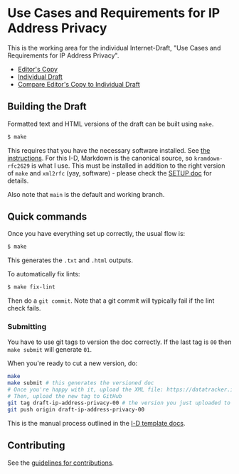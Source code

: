 # Use Cases and Requirements for IP Address Privacy

This is the working area for the individual Internet-Draft, "Use Cases and Requirements for IP Address Privacy".

* [Editor's Copy](https://ShivanKaul.github.io/draft-ip-address-privacy/#go.draft-ip-address-privacy.html)
* [Individual Draft](https://datatracker.ietf.org/doc/html/draft-ip-address-privacy)
* [Compare Editor's Copy to Individual Draft](https://ShivanKaul.github.io/draft-ip-address-privacy/#go.draft-ip-address-privacy.diff)

## Building the Draft

Formatted text and HTML versions of the draft can be built using `make`.

```sh
$ make
```

This requires that you have the necessary software installed.  See
[the instructions](https://github.com/martinthomson/i-d-template/blob/master/doc/SETUP.md). For this I-D, Markdown is the canonical source, so `kramdown-rfc2629` is what I use. This must be installed in addition to the right version of `make` and `xml2rfc` (yay, software) - please check the [SETUP doc](https://github.com/martinthomson/i-d-template/blob/master/doc/SETUP.md) for details. 

Also note that `main` is the default and working branch.

## Quick commands

Once you have everything set up correctly, the usual flow is:

```sh
$ make
```

This generates the `.txt` and `.html` outputs. 

To automatically fix lints:
```sh
$ make fix-lint
```

Then do a `git commit`. Note that a git commit will typically fail if the lint check fails.

### Submitting
You have to use git tags to version the doc correctly. If the last tag is `00` then `make submit` will generate `01`. 

When you're ready to cut a new version, do:
```sh
make 
make submit # this generates the versioned doc
# Once you're happy with it, upload the XML file: https://datatracker.ietf.org/submit/
# Then, upload the new tag to GitHub
git tag draft-ip-address-privacy-00 # the version you just uploaded to datatracker
git push origin draft-ip-address-privacy-00
```

This is the manual process outlined in the [I-D template docs](https://github.com/martinthomson/i-d-template/blob/main/doc/SUBMITTING.md#manual-process). 


## Contributing

See the
[guidelines for contributions](https://github.com/ShivanKaul/draft-ip-address-privacy/blob/main/CONTRIBUTING.md).
